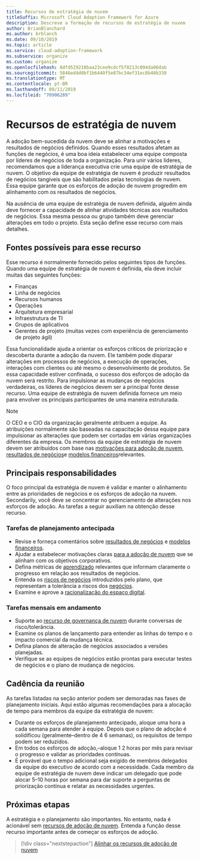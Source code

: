 ```yaml
---
title: Recursos de estratégia de nuvem
titleSuffix: Microsoft Cloud Adoption Framework for Azure
description: Descreve a formação de recursos de estratégia de nuvem
author: BrianBlanchard
ms.author: brblanch
ms.date: 09/10/2019
ms.topic: article
ms.service: cloud-adoption-framework
ms.subservice: organize
ms.custom: organize
ms.openlocfilehash: 8dfd529210baa23cee9cdcf5f8213c094da06dab
ms.sourcegitcommit: 5846ed4d0bf1b6440f5e87bc34ef31ec8b40b338
ms.translationtype: MT
ms.contentlocale: pt-BR
ms.lasthandoff: 09/11/2019
ms.locfileid: "70906289"
---
```

# <a name="cloud-strategy-capabilities"></a>Recursos de estratégia de nuvem

A adoção bem-sucedida da nuvem deve se alinhar a motivações e resultados de negócios definidos. Quando esses resultados afetam as funções de negócios, é uma boa ideia estabelecer uma equipe composta por líderes de negócios de toda a organização. Para unir vários líderes, recomendamos que a liderança executiva crie uma equipe de estratégia de nuvem. O objetivo da equipe de estratégia de nuvem é produzir resultados de negócios tangíveis que são habilitados pelas tecnologias de nuvem. Essa equipe garante que os esforços de adoção de nuvem progredim em alinhamento com os resultados de negócios.

Na ausência de uma equipe de estratégia de nuvem definida, alguém ainda deve fornecer a capacidade de alinhar atividades técnicas aos resultados de negócios. Essa mesma pessoa ou grupo também deve gerenciar alterações em todo o projeto. Esta seção define esse recurso com mais detalhes.

## <a name="possible-sources-for-this-capability"></a>Fontes possíveis para esse recurso

Esse recurso é normalmente fornecido pelos seguintes tipos de funções. Quando uma equipe de estratégia de nuvem é definida, ela deve incluir muitas das seguintes funções:

- Finanças
- Linha de negócios
- Recursos humanos
- Operações
- Arquitetura empresarial
- Infraestrutura de TI
- Grupos de aplicativos
- Gerentes de projeto (muitas vezes com experiência de gerenciamento de projeto ágil)

Essa funcionalidade ajuda a orientar os esforços críticos de priorização e descoberta durante a adoção da nuvem. Ele também pode disparar alterações em processos de negócios, a execução de operações, interações com clientes ou até mesmo o desenvolvimento de produtos. Se essa capacidade estiver confinada, o sucesso dos esforços de adoção da nuvem será restrito. Para impulsionar as mudanças de negócios verdadeiras, os líderes de negócios devem ser a principal fonte desse recurso. Uma equipe de estratégia de nuvem definida fornece um meio para envolver os principais participantes de uma maneira estruturada.

> [!NOTE]
> O CEO e o CIO da organização geralmente atribuem a equipe. As atribuições normalmente são baseadas na capacitação dessa equipe para impulsionar as alterações que podem ser cortadas em várias organizações diferentes da empresa. Os membros da equipe de estratégia de nuvem devem ser atribuídos com base nas [motivações para adoção de nuvem](../business-strategy/motivations-why-are-we-moving-to-the-cloud.md), [resultados de negócios](../business-strategy/business-outcomes/index.md)e [modelos financeiros](../business-strategy/financial-models.md)relevantes.

## <a name="key-responsibilities"></a>Principais responsabilidades

O foco principal da estratégia de nuvem é validar e manter o alinhamento entre as prioridades de negócios e os esforços de adoção na nuvem. Secondarily, você deve se concentrar no gerenciamento de alterações nos esforços de adoção. As tarefas a seguir auxiliam na obtenção desse recurso.

### <a name="early-planning-tasks"></a>Tarefas de planejamento antecipada

- Revise e forneça comentários sobre [resultados de negócios](../business-strategy/business-outcomes/index.md) e [modelos financeiros](../business-strategy/financial-models.md).
- Ajudar a estabelecer motivações claras [para a adoção de nuvem](../business-strategy/motivations-why-are-we-moving-to-the-cloud.md) que se alinham com os objetivos corporativos.
- Defina métricas de [aprendizado](../business-strategy/learning-metrics.md) relevantes que informam claramente o progresso em relação aos resultados de negócios.
- Entenda os [riscos de negócios](../governance/policy-compliance/risk-tolerance.md) introduzidos pelo plano, que representam a tolerância a riscos dos [negócios](../governance/policy-compliance/risk-tolerance.md).
- Examine e aprove a [racionalização do espaço digital](../digital-estate/rationalize.md).

### <a name="ongoing-monthly-tasks"></a>Tarefas mensais em andamento

- Suporte ao [recurso de governança de nuvem](./cloud-governance.md) durante conversas de risco/tolerância.
- Examine os planos de lançamento para entender as linhas do tempo e o impacto comercial da mudança técnica.
- Defina planos de alteração de negócios associados a versões planejadas.
- Verifique se as equipes de negócios estão prontas para executar testes de negócios e o plano de mudança de negócios.

## <a name="meeting-cadence"></a>Cadência da reunião

As tarefas listadas na seção anterior podem ser demoradas nas fases de planejamento iniciais. Aqui estão algumas recomendações para a alocação de tempo para membros da equipe da estratégia de nuvem:

- Durante os esforços de planejamento antecipado, aloque uma hora a cada semana para atender à equipe. Depois que o plano de adoção é solidificou (geralmente&ndash;dentro de 4 6 semanas), os requisitos de tempo podem ser reduzidos.
- Em todos os esforços de adoção,&ndash;aloque 1 2 horas por mês para revisar o progresso e validar as prioridades contínuas.
- É provável que o tempo adicional seja exigido de membros delegados da equipe do executivo de acordo com a necessidade. Cada membro da equipe de estratégia de nuvem deve indicar um delegado que pode alocar 5&ndash;10 horas por semana para dar suporte a perguntas de priorização contínua e relatar as necessidades urgentes.

## <a name="next-steps"></a>Próximas etapas

A estratégia e o planejamento são importantes. No entanto, nada é acionável sem [recursos de adoção de nuvem](./cloud-adoption.md). Entenda a função desse recurso importante antes de começar os esforços de adoção.

> [!div class="nextstepaction"]
> [Alinhar os recursos de adoção de nuvem](./cloud-adoption.md)
